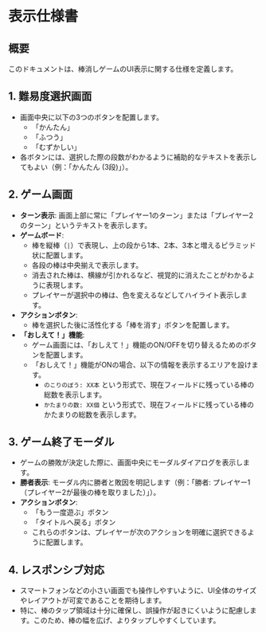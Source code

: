 # 表示仕様書

## 概要
このドキュメントは、棒消しゲームのUI表示に関する仕様を定義します。

## 1. 難易度選択画面
- 画面中央に以下の3つのボタンを配置します。
  - 「かんたん」
  - 「ふつう」
  - 「むずかしい」
- 各ボタンには、選択した際の段数がわかるように補助的なテキストを表示してもよい（例：「かんたん (3段)」）。

## 2. ゲーム画面
- **ターン表示**: 画面上部に常に「プレイヤー1のターン」または「プレイヤー2のターン」というテキストを表示します。
- **ゲームボード**:
  - 棒を縦棒（`|`）で表現し、上の段から1本、2本、3本と増えるピラミッド状に配置します。
  - 各段の棒は中央揃えで表示します。
  - 消去された棒は、横線が引かれるなど、視覚的に消えたことがわかるように表現します。
  - プレイヤーが選択中の棒は、色を変えるなどしてハイライト表示します。
- **アクションボタン**:
  - 棒を選択した後に活性化する「棒を消す」ボタンを配置します。
- **「おしえて！」機能**:
  - ゲーム画面には、「おしえて！」機能のON/OFFを切り替えるためのボタンを配置します。
  - 「おしえて！」機能がONの場合、以下の情報を表示するエリアを設けます。
    - `のこりのぼう: XX本` という形式で、現在フィールドに残っている棒の総数を表示します。
    - `かたまりの数: XX個` という形式で、現在フィールドに残っている棒のかたまりの総数を表示します。

## 3. ゲーム終了モーダル
- ゲームの勝敗が決定した際に、画面中央にモーダルダイアログを表示します。
- **勝者表示**: モーダル内に勝者と敗因を明記します（例：「勝者: プレイヤー1（プレイヤー2が最後の棒を取りました）」）。
- **アクションボタン**:
  - 「もう一度遊ぶ」ボタン
  - 「タイトルへ戻る」ボタン
  - これらのボタンは、プレイヤーが次のアクションを明確に選択できるように配置します。

## 4. レスポンシブ対応
- スマートフォンなどの小さい画面でも操作しやすいように、UI全体のサイズやレイアウトが可変であることを期待します。
- 特に、棒のタップ領域は十分に確保し、誤操作が起きにくいように配慮します。このため、棒の幅を広げ、よりタップしやすくしています。

